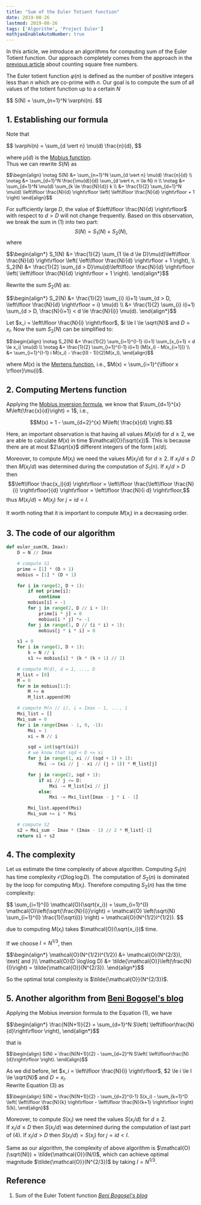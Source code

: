 ```yaml
---
title: "Sum of the Euler Totient function"
date: 2019-08-26
lastmod: 2019-08-26
tags: ['Algorithm', 'Project Euler']
mathjaxEnableAutoNumber: true
---
```

In this article, we introduce an algorithms for computing sum of the Euler Totient function. 
Our approach completely comes from the approach in the [previous article](https://smsxgz.github.io/post/pe/counting_square_free_numbers/) about counting square free numbers.

The Euler totient function $\varphi(n)$ is defined as the number of positive integers less than $n$ which are co-prime with $n$. Our goal is to compute the sum of all values of the totient function up to a certain $N$

<div>$$
S(N) = \sum_{n=1}^N \varphi(n).
$$</div>

<!--more-->
## 1. Establishing our formula
Note that 

<div>$$
\varphi(n) = \sum_{d \vert n} \mu(d) \frac{n}{d},
$$</div>

where $\mu(d)$ is the [Mobius function](https://en.wikipedia.org/wiki/M%C3%B6bius_function).  
Thus we can rewrite $S(N)$ as

<div style="font-size: 90%;">$$\begin{align}
\notag S(N) &= \sum_{n=1}^N \sum_{d \vert n} \mu(d) \frac{n}{d} \\
\notag &= \sum_{d=1}^N \frac{\mu(d)}{d} \sum_{d \vert n, n \le N} n \\
\notag &= \sum_{d=1}^N \mu(d) \sum_{k \le \frac{N}{d}} k \\
&= \frac{1}{2} \sum_{d=1}^N \mu(d) \left\lfloor \frac{N}{d} \right\rfloor \left( \left\lfloor \frac{N}{d} \right\rfloor + 1 \right)
\end{align}$$</div>

For sufficiently large $D$, the value of $\left\lfloor \frac{N}{d} \right\rfloor$ with respect to
$d > D$ will not change frequently. Based on this observation, we break the sum in (1) into two part:
$$S(N) = S_1(N) + S_2(N),$$
where

<div>$$\begin{align*}
S_1(N) &= \frac{1}{2} \sum_{1 \le d \le D}\mu(d)\left\lfloor \frac{N}{d} \right\rfloor \left( \left\lfloor \frac{N}{d} \right\rfloor + 1 \right), \\
S_2(N) &= \frac{1}{2} \sum_{d > D}\mu(d)\left\lfloor \frac{N}{d} \right\rfloor \left( \left\lfloor \frac{N}{d} \right\rfloor + 1 \right).
\end{align*}$$</div>

Rewrite the sum $S_2(N)$ as:

<div>$$\begin{align*}
S_2(N) &= \frac{1}{2} \sum_{i} i(i+1) \sum_{d > D, \left\lfloor \frac{N}{d} \right\rfloor = i} \mu(d) \\
&= \frac{1}{2} \sum_{i} i(i+1) \sum_{d > D, \frac{N}{i+1} < d \le \frac{N}{i}} \mu(d).
\end{align*}$$</div>

Let $x_i = \left\lfloor \frac{N}{i} \right\rfloor$, $i \le I \le \sqrt{N}$ and $D = x_I$.
Now the sum $S_2(N)$ can be simplified to:

<div style="font-size: 90%;">$$\begin{align}
\notag S_2(N) &= \frac{1}{2} \sum_{i=1}^{I-1} i(i+1) \sum_{x_{i+1} < d \le x_i} \mu(d) \\
\notag &= \frac{1}{2} \sum_{i=1}^{I-1} i(i+1) (M(x_i) - M(x_{i+1})) \\
&= \sum_{i=1}^{I-1} i M(x_i) - \frac{I(I - 1)}{2}M(x_I),
\end{align}$$</div>

where $M(x)$ is the [Mertens function](https://en.wikipedia.org/wiki/Mertens_function), i.e.,
$M(x) = \sum_{i=1}^{\lfloor x \rfloor}\mu(i)$.

## 2. Computing Mertens function
Applying the [Mobius inversion formula](https://en.wikipedia.org/wiki/M%C3%B6bius_inversion_formula), we know that $\sum_{d=1}^{x} M\left(\frac{x}{d}\right) = 1$, i.e.,

$$M(x) = 1 - \sum_{d=2}^{x} M\left( \frac{x}{d} \right).$$

Here, an important observation is that having all values $M(x/d)$ for $d \ge 2$, we
are able to calculate $M(x)$ in time $\mathcal{O}(\sqrt{x})$.
This is because there are at most $2\sqrt{x}$ different integers of the form $\lfloor x/d \rfloor$.

Moreover, to compute $M(x_i)$ we need the values $M(x_i / d)$ for $d \ge 2$.
If $x_i / d \le D$ then $M(x_i/d)$ was determined during the computation of $S_1(n)$.
If $x_i / d > D$ then
$$\left\lfloor \frac{x_i}{d} \right\rfloor
= \left\lfloor \frac{\left\lfloor \frac{N}{i} \right\rfloor}{d} \right\rfloor
= \left\lfloor \frac{N}{i d} \right\rfloor,$$
thus $M(x_i / d) = M(x_j)$ for $j = i d < I$.

It worth noting that it is important to compute $M(x_i)$ in a decreasing order.

## 3. The code of our algorithm
```python
def euler_sum(N, Imax):
    D = N // Imax

    # compute S1
    prime = [1] * (D + 1)
    mobius = [1] * (D + 1)

    for i in range(2, D + 1):
        if not prime[i]:
            continue
        mobius[i] = -1
        for j in range(2, D // i + 1):
            prime[i * j] = 0
            mobius[i * j] *= -1
        for j in range(1, D // (i * i) + 1):
            mobius[j * i * i] = 0

    s1 = 0
    for i in range(1, D + 1):
        k = N // i
        s1 += mobius[i] * (k * (k + 1) // 2)

    # compute M(d), d = 1, ..., D
    M_list = [0]
    M = 0
    for m in mobius[1:]:
        M += m
        M_list.append(M)

    # compute M(n // i), i = Imax - 1, ..., 1
    Mxi_list = []
    Mxi_sum = 0
    for i in range(Imax - 1, 0, -1):
        Mxi = 1
        xi = N // i

        sqd = int(sqrt(xi))
        # we know that sqd < D <= xi
        for j in range(1, xi // (sqd + 1) + 1):
            Mxi -= (xi // j - xi // (j + 1)) * M_list[j]

        for j in range(2, sqd + 1):
            if xi // j <= D:
                Mxi -= M_list[xi // j]
            else:
                Mxi -= Mxi_list[Imax - j * i - 1]

        Mxi_list.append(Mxi)
        Mxi_sum += i * Mxi

    # compute S2
    s2 = Mxi_sum - Imax * (Imax - 1) // 2 * M_list[-1]
    return s1 + s2
```

## 4. The complexity
Let us estimate the time complexity of above algorithm.
Computing $S_1(n)$ has time complexity $\mathcal{O}(D \log\log D).$
The computation of $S_2(n)$ is dominated by the loop for computing $M(x_i)$.
Therefore computing $S_2(n)$ has the time complexity:

<div>$$
\sum_{i=1}^{I} \mathcal{O}(\sqrt{x_i}) = \sum_{i=1}^{I} \mathcal{O}\left(\sqrt{\frac{N}{i}}\right)
= \mathcal{O} \left(\sqrt{N} \sum_{i=1}^{I} \frac{1}{\sqrt{i}} \right)
= \mathcal{O}(N^{1/2}I^{1/2}).
$$</div>

due to computing $M(x_i)$ takes $\mathcal{O}(\sqrt{x_i})$ time.

If we choose $I = N^{1/3}$, then

<div>$$\begin{align*}
\mathcal{O}(N^{1/2}I^{1/2}) &= \mathcal{O}(N^{2/3}), \text{ and }\\
\mathcal{O}(D \log\log D) &= \tilde{\mathcal{O}}\left(\frac{N}{I}\right)
= \tilde{\mathcal{O}}(N^{2/3}).
\end{align*}$$</div>

So the optimal total complexity is $\tilde{\mathcal{O}}(N^{2/3})$.

## 5. Another algorithm from [Beni Bogoşel's blog](https://mathproblems123.wordpress.com/2018/05/10/sum-of-the-euler-totient-function)
Applying the Mobius inversion formula to the Equation (1), we have

<div>$$\begin{align*}
\frac{N(N+1)}{2} = \sum_{d=1}^N S\left( \left\lfloor\frac{N}{d}\right\rfloor \right),
\end{align*}$$</div>

that is

<div style="font-size: 90%;">$$\begin{align}
S(N) = \frac{N(N+1)}{2} - \sum_{d=2}^N S\left( \left\lfloor\frac{N}{d}\right\rfloor \right).
\end{align}$$</div>

As we did before, let $x_i = \left\lfloor \frac{N}{i} \right\rfloor$, $2 \le i \le I \le \sqrt{N}$ and $D = x_I$.  
Rewrite Equation (3) as

<div style="font-size: 90%;">$$\begin{align}
S(N) = \frac{N(N+1)}{2} - \sum_{d=2}^{I-1} S(x_i) - \sum_{k=1}^D \left( \left\lfloor \frac{N}{k} \right\rfloor - \left\lfloor \frac{N}{k+1} \right\rfloor \right) S(k),
\end{align}$$</div>

Moreover, to compute $S(x_i)$ we need the values $S(x_i / d)$ for $d \ge 2$.  
If $x_i / d \le D$ then $S(x_i/d)$ was determined during the computation of last part of (4).
If $x_i / d > D$ then $S(x_i / d) = S(x_j)$ for $j = i d < I$.

Same as our algorithm, the complexity of above algorithm is $\mathcal{O}(\sqrt{NI}) + \tilde{\mathcal{O}}(N/I)$, which can achieve optimal magnitude $\tilde{\mathcal{O}}(N^{2/3})$ by taking $I = N^{1/3}$.

## Reference
1. Sum of the Euler Totient function [_Beni Bogoşel's blog_](https://mathproblems123.wordpress.com/2018/05/10/sum-of-the-euler-totient-function)